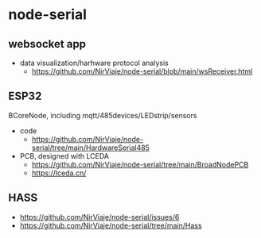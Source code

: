 # node-serial

## websocket app

- data visualization/harhware protocol analysis
  - https://github.com/NirViaje/node-serial/blob/main/wsReceiver.html

## ESP32

BCoreNode, including mqtt/485devices/LEDstrip/sensors
- code
  - https://github.com/NirViaje/node-serial/tree/main/HardwareSerial485
- PCB, designed with LCEDA
  - https://github.com/NirViaje/node-serial/tree/main/BroadNodePCB
  - https://lceda.cn/

## HASS
- https://github.com/NirViaje/node-serial/issues/6
- https://github.com/NirViaje/node-serial/tree/main/Hass
